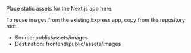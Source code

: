 Place static assets for the Next.js app here.

To reuse images from the existing Express app, copy from the repository root:

- Source: public/assets/images
- Destination: frontend/public/assets/images

